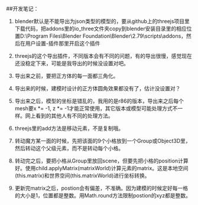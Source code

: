 ##开发笔记：

1. blender默认是不能导出为json类型的模型的，要从github上的threejs项目里下载代码，把addons里的io_three文件夹copy到blender安装目录里的相应位置D:\Program Files\Blender Foundation\Blender\2.79\scripts\addons，然后在用户设置-插件那里开启这个插件

2. threejs的这个导出插件，不同版本会有不同的问题，有的导出很慢，感觉现在还没稳定下来，可能是我导出的时候没设置对吧。

3. 导出来之前，要把正方体的每一面都三角化。

4. 导出来的时候，建模时设计的正方体圆角效果都没有了，估计没设置对？

5. 导出来之后，模型的坐标是错乱的，我用的是r86的版本，导出来之后每个mesh要x *= -1, z *= -1才能正常使用，其它版本或模型可能处理方式不一样。网上看到的其他人有不同的处理方法。

6. threejs里的add方法是移动元素，不是复制哦。

7. 转动魔方某一面的时候，先把该面的9个小格放到一个Group或Object3D里，然后转动这个父级元素，而不是转动每个小格。

8. 转动完之后，要把小格从Group里放回scene，但要先把小格的position计算好。使用child.applyMatrix(matrixWorld)计算元素的matrix。这是本地空间(this.matrix)和世界空间(this.matrixWorld)进行坐标转换。

9. 更新完matrix之后，postion会有偏差，不准确。因为建模的时候定好每一格的大小是1，位置都是整数。用Math.round方法限制postion的xyz都是整数。